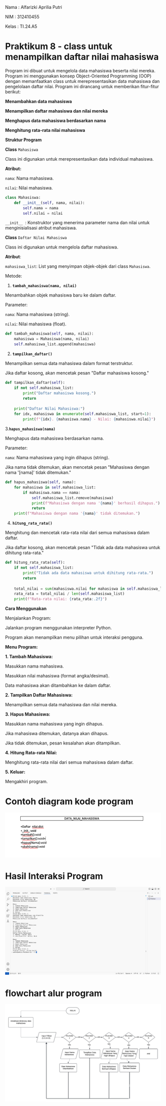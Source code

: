 Nama : Alfarizki Aprilia Putri 

NIM : 312410455

Kelas : TI.24.A5

# Praktikum 8 - class untuk menampilkan daftar nilai mahasiswa 

Program ini dibuat untuk mengelola data mahasiswa beserta nilai mereka. Program ini menggunakan konsep Object-Oriented Programming (OOP) dengan memanfaatkan class untuk merepresentasikan data mahasiswa dan pengelolaan daftar nilai. Program ini dirancang untuk memberikan fitur-fitur berikut:

**Menambahkan data mahasiswa**

**Menampilkan daftar mahasiswa dan nilai mereka**

**Menghapus data mahasiswa berdasarkan nama**

**Menghitung rata-rata nilai mahasiswa**

**Struktur Program**

**Class** `Mahasiswa`

Class ini digunakan untuk merepresentasikan data individual mahasiswa.

**Atribut:**

`nama`: Nama mahasiswa.

`nilai`: Nilai mahasiswa.

```python
class Mahasiswa:
    def __init__(self, nama, nilai):
        self.nama = nama
        self.nilai = nilai
```
`__init__ `: Konstruktor yang menerima parameter nama dan nilai untuk menginisialisasi atribut mahasiswa.

**Class** `Daftar Nilai Mahasiswa`

Class ini digunakan untuk mengelola daftar mahasiswa.

**Atribut**:

`mahasiswa_list`: List yang menyimpan objek-objek dari class `Mahasiswa`.

Metode:

1. **`tambah_mahasiswa(nama, nilai)`**

Menambahkan objek mahasiswa baru ke dalam daftar.

Parameter:

`nama`: Nama mahasiswa (string).

`nilai`: Nilai mahasiswa (float).

```python
def tambah_mahasiswa(self, nama, nilai):
    mahasiswa = Mahasiswa(nama, nilai)
    self.mahasiswa_list.append(mahasiswa)
```

2. **`tampilkan_daftar()`**

Menampilkan semua data mahasiswa dalam format terstruktur.

Jika daftar kosong, akan mencetak pesan "Daftar mahasiswa kosong."

```python
def tampilkan_daftar(self):
    if not self.mahasiswa_list:
        print("Daftar mahasiswa kosong.")
        return

    print("Daftar Nilai Mahasiswa:")
    for idx, mahasiswa in enumerate(self.mahasiswa_list, start=1):
        print(f"{idx}. {mahasiswa.nama} - Nilai: {mahasiswa.nilai}")
```

3.**`hapus_mahasiswa(nama)`**

Menghapus data mahasiswa berdasarkan nama.

Parameter:

`nama`: Nama mahasiswa yang ingin dihapus (string).

Jika nama tidak ditemukan, akan mencetak pesan "Mahasiswa dengan nama '[nama]' tidak ditemukan."

```python
def hapus_mahasiswa(self, nama):
    for mahasiswa in self.mahasiswa_list:
        if mahasiswa.nama == nama:
            self.mahasiswa_list.remove(mahasiswa)
            print(f"Mahasiswa dengan nama '{nama}' berhasil dihapus.")
            return
    print(f"Mahasiswa dengan nama '{nama}' tidak ditemukan.")
```

4. **`hitung_rata_rata()`**

Menghitung dan mencetak rata-rata nilai dari semua mahasiswa dalam daftar.

Jika daftar kosong, akan mencetak pesan "Tidak ada data mahasiswa untuk dihitung rata-rata."

```python
def hitung_rata_rata(self):
    if not self.mahasiswa_list:
        print("Tidak ada data mahasiswa untuk dihitung rata-rata.")
        return

    total_nilai = sum(mahasiswa.nilai for mahasiswa in self.mahasiswa_list)
    rata_rata = total_nilai / len(self.mahasiswa_list)
    print(f"Rata-rata nilai: {rata_rata:.2f}")
```

**Cara Menggunakan**

Menjalankan Program:

Jalankan program menggunakan interpreter Python.

Program akan menampilkan menu pilihan untuk interaksi pengguna.

**Menu Program:**

**1. Tambah Mahasiswa:**

Masukkan nama mahasiswa.

Masukkan nilai mahasiswa (format angka/desimal).

Data mahasiswa akan ditambahkan ke dalam daftar.

**2. Tampilkan Daftar Mahasiswa:**

Menampilkan semua data mahasiswa dan nilai mereka.

**3. Hapus Mahasiswa:**

Masukkan nama mahasiswa yang ingin dihapus.

Jika mahasiswa ditemukan, datanya akan dihapus.

Jika tidak ditemukan, pesan kesalahan akan ditampilkan.

**4. Hitung Rata-rata Nilai:**

Menghitung rata-rata nilai dari semua mahasiswa dalam daftar.

**5. Keluar:**

Mengakhiri program.

# Contoh diagram kode program
![foto](https://github.com/aprilia55/labpy08/blob/e37d9e22872e7b24373ed9af05ac2b528d5f082b/Screen%20Shot%202024-12-10%20at%2023.03.44.png)
# Hasil Interaksi Program
![foto](https://github.com/aprilia55/labpy08/blob/664f3cf048368536bf56ef1c0e523c9c31600387/Screen%20Shot%202024-12-10%20at%2022.34.37.png)
# flowchart alur program
![foto](https://github.com/aprilia55/labpy08/blob/ef54baab814d727cc344dbedff6c1280dd38da73/flowchart%20alur%20program.jpeg)
